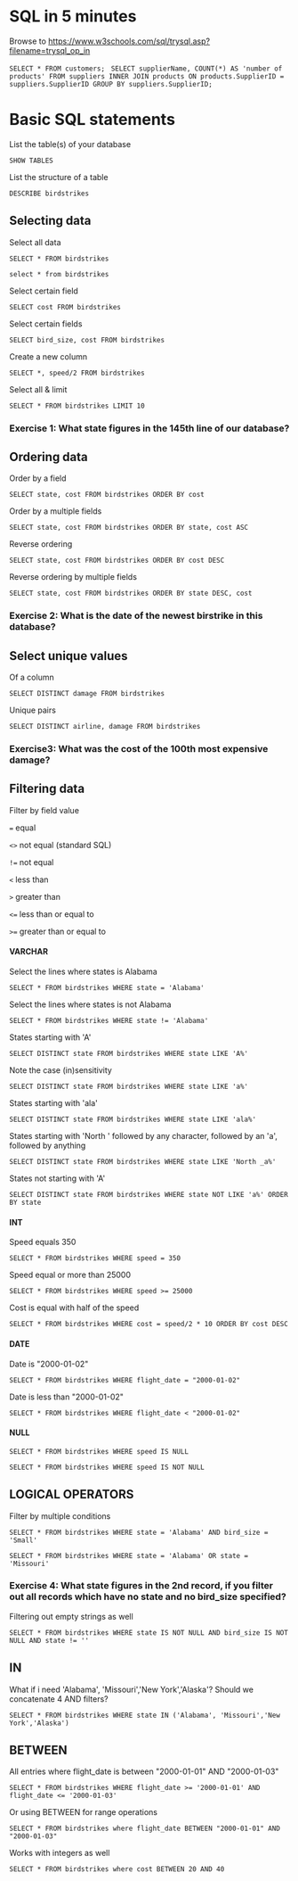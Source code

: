 # SQL in 5 minutes

Browse to https://www.w3schools.com/sql/trysql.asp?filename=trysql_op_in

`SELECT * FROM customers;`
`
SELECT supplierName, COUNT(*) AS 'number of products' FROM suppliers
INNER JOIN products
	ON products.SupplierID = suppliers.SupplierID
GROUP BY suppliers.SupplierID;`

# Basic SQL statements


List the table(s) of your database

`SHOW TABLES`

List the structure of a table

`DESCRIBE birdstrikes`

## Selecting data

Select all data

`SELECT * FROM birdstrikes`

`select * from birdstrikes`

Select certain field

`SELECT cost FROM birdstrikes`

Select certain fields

`SELECT bird_size, cost FROM birdstrikes`

Create a new column

`SELECT *, speed/2 FROM birdstrikes`

Select all & limit

`SELECT * FROM birdstrikes LIMIT 10`

### Exercise 1: What state figures in the 145th line of our database?

## Ordering data

Order by a field

`SELECT state, cost FROM birdstrikes ORDER BY cost`

Order by a multiple fields

`SELECT state, cost FROM birdstrikes ORDER BY state, cost ASC`

Reverse ordering

`SELECT state, cost FROM birdstrikes ORDER BY cost DESC`

Reverse ordering by multiple fields

`SELECT state, cost FROM birdstrikes ORDER BY state DESC, cost`

### Exercise 2: What is the date of the newest birstrike in this database?

## Select unique values 

Of a column

`SELECT DISTINCT damage FROM birdstrikes`

Unique pairs

`SELECT DISTINCT airline, damage FROM birdstrikes`

### Exercise3: What was the cost of the 100th most expensive damage?


## Filtering data

Filter by field value

`=` equal

`<>` not equal (standard SQL)

`!=` not equal

`<` less than

`>` greater than

`<=` less than or equal to

`>=` greater than or equal to

#### VARCHAR

Select the lines where states is Alabama

`SELECT * FROM birdstrikes WHERE state = 'Alabama'`

Select the lines where states is not Alabama

`SELECT * FROM birdstrikes WHERE state != 'Alabama'`

States starting with 'A'

`SELECT DISTINCT state FROM birdstrikes WHERE state LIKE 'A%'`

Note the case (in)sensitivity

`SELECT DISTINCT state FROM birdstrikes WHERE state LIKE 'a%'`

States starting with 'ala'

`SELECT DISTINCT state FROM birdstrikes WHERE state LIKE 'ala%'`

States starting with 'North ' followed by any character, followed by an 'a', followed by anything

`SELECT DISTINCT state FROM birdstrikes WHERE state LIKE 'North _a%'`

States not starting with 'A'

`SELECT DISTINCT state FROM birdstrikes WHERE state NOT LIKE 'a%' ORDER BY state`


#### INT

Speed equals 350

`SELECT * FROM birdstrikes WHERE speed = 350`

Speed equal or more than 25000

`SELECT * FROM birdstrikes WHERE speed >= 25000`

Cost is equal with half of the speed

`SELECT * FROM birdstrikes WHERE cost = speed/2 * 10 ORDER BY cost DESC`


#### DATE

Date is "2000-01-02"

`SELECT * FROM birdstrikes WHERE flight_date = "2000-01-02"`

Date is less than "2000-01-02"

`SELECT * FROM birdstrikes WHERE flight_date < "2000-01-02"`


#### NULL 

`SELECT * FROM birdstrikes WHERE speed IS NULL`

`SELECT * FROM birdstrikes WHERE speed IS NOT NULL`


## LOGICAL OPERATORS 

Filter by multiple conditions

`SELECT * FROM birdstrikes WHERE state = 'Alabama' AND bird_size = 'Small'`

`SELECT * FROM birdstrikes WHERE state = 'Alabama' OR state = 'Missouri'`

### Exercise 4: What state figures in the 2nd record, if you filter out all records which have no state and no bird_size specified?

Filtering out empty strings as well

`SELECT * FROM birdstrikes WHERE state IS NOT NULL AND bird_size IS NOT NULL AND state != ''`

## IN

What if i need 'Alabama', 'Missouri','New York','Alaska'? Should we concatenate 4 AND filters?

`SELECT * FROM birdstrikes WHERE state IN ('Alabama', 'Missouri','New York','Alaska')`

## BETWEEN

All entries where flight_date is between "2000-01-01" AND "2000-01-03"

`SELECT * FROM birdstrikes WHERE flight_date >= '2000-01-01' AND flight_date <= '2000-01-03'`

Or using BETWEEN for range operations

`SELECT * FROM birdstrikes where flight_date BETWEEN "2000-01-01" AND "2000-01-03"`

Works with integers as well

`SELECT * FROM birdstrikes where cost BETWEEN 20 AND 40`




